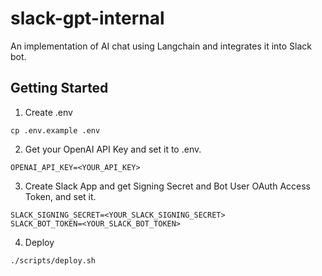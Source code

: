 # slack-gpt-internal

An implementation of AI chat using Langchain and integrates it into Slack bot.

## Getting Started

1. Create .env

```
cp .env.example .env
```

2. Get your OpenAI API Key and set it to .env.

```
OPENAI_API_KEY=<YOUR_API_KEY>
```

3. Create Slack App and get Signing Secret and Bot User OAuth Access Token, and set it.

```
SLACK_SIGNING_SECRET=<YOUR_SLACK_SIGNING_SECRET>
SLACK_BOT_TOKEN=<YOUR_SLACK_BOT_TOKEN>
```

4. Deploy

```
./scripts/deploy.sh
```
